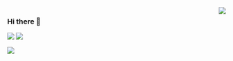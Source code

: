 <img align="right" src="https://github-readme-stats.vercel.app/api?username=Macr0phag3&show_icons=true&theme=radical&hide_title=true" />

### Hi there 👋

![](https://img.shields.io/badge/Language-Python-brightgreen?style=flat&logo=c%2b%2b)
![](https://img.shields.io/badge/Platform-Linux-brightgreen?style=flat&logo=red%20hat)

<img src="https://github-readme-stats.vercel.app/api/top-langs/?username=Macr0phag3&layout=compact&hide=css,html" />
